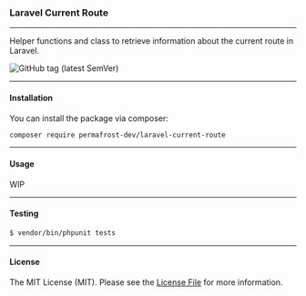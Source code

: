 ### Laravel Current Route

---
Helper functions and class to retrieve information about the current route in Laravel.


![GitHub tag (latest SemVer)](https://img.shields.io/github/v/tag/permafrost-dev/laravel-current-route?label=version&sort=semver&style=flat-square)

---

#### Installation

You can install the package via composer:

```bash
composer require permafrost-dev/laravel-current-route
```
---

#### Usage
WIP

---

#### Testing

``` bash
$ vendor/bin/phpunit tests
```

---

#### License

The MIT License (MIT). Please see the [License File](LICENSE) for more information.
